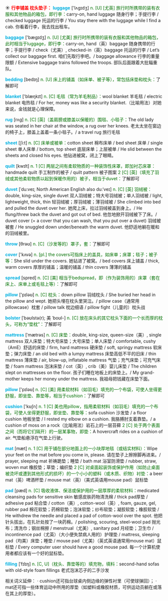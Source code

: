 ☀ <font color="red">**行李铺盖 枕头垫子：**</font>
<font color="sky blue">**luggage**</font> ['lʌɡɪdӡ] 
<font color="rgb(227, 108, 9)">n. [U] [尤英] 旅行时所携带的装有衣服和其他物品的箱包，即行李：</font>carry-on, hand luggage 随身行李；手提行李 / checked luggage 托运的行李 / You stay there with the luggage while I find a cab. 你看着行李，我去找出租车。

<font color="sky blue">**baggage**</font> ['bæɡɪdӡ] 
<font color="rgb(227, 108, 9)">n. [U] [尤美] 旅行时所携带的装有衣服和其他物品的箱包，此时相当于luggage，即行李：</font>carry-on, hand（英）baggage 随身携带的行李；手提行李 / check（尤美）, checked-in（英）baggage 托运的行李 / Let’s collect our baggage first. 咱们先取行李吧。/ baggage allowance 行李的重量限额 / Extensive baggage trains followed the troops. 部队后面跟着大批辎重队。

<font color="sky blue">**bedding**</font> [bedɪŋ] 
<font color="rgb(227, 108, 9)">n. [U] 床上的铺盖（如床单、被子等），常包括床垫和枕头：</font>了解即可

<font color="sky blue">**blanket**</font> ['blæŋkɪt] 
<font color="rgb(227, 108, 9)">n. [C] 毛毯（常为羊毛制品）：</font>wool blanket 羊毛毯 / electric blanket 电热毯 / For her, money was like a security blanket.（比喻用法）对她来说，金钱就是心理保障。
           
<font color="sky blue">**rug**</font> [rʌg]
<font color="rgb(227, 108, 9)">n. [C] [英]（盖肩膀或膝盖以保暖的）围毯、小毯子：</font>The old lady was seated in her chair at the window, a rug over her knees. 老太太坐在窗边的椅子上，膝盖上盖着一条小毯子。/ a travel rug 旅行毛毯

<font color="sky blue">**sheet**</font> [ʃi:t] 
<font color="rgb(227, 108, 9)">n. [C] 床单或被单：</font>cotton sheet 棉布床单 / bed sheet 床单 / single sheet 单人床单 / bottom, top sheet 底层床单；上层被单 / He slid between the sheets and closed his eyes. 他钻进被窝，闭上了眼睛。

<font color="sky blue">**quilt**</font> [kwɪlt] 
<font color="rgb(227, 108, 9)">n. 1 [C] 两层之间有柔软物质的一种装饰性床罩，即加衬芯床罩：</font>handmade quilt 手工制作的被子 / quilt pattern 被子图案 <font color="rgb(227, 108, 9)">2 [C] [英]（填充了羽绒或其他柔软物质以起到保暖作用的）被子，相当于duvet：</font>了解即可
           
<font color="sky blue">**duvet**</font> [ˈdu:veɪ; North American English also du:ˈveɪ]
<font color="rgb(227, 108, 9)">n. [C] [英] 羽绒被：</font>double, king-size, single duvet 双人羽绒被；特大号羽绒被；单人羽绒被 / light, lightweight, thick, thin 轻羽绒被；厚羽绒被；薄羽绒被 / She climbed into bed and pulled the duvet over her. 她爬上床，拉过羽绒被盖到身上。/ He flung/threw back the duvet and got out of bed. 他忽地掀开羽绒被下了床。/ duvet cover (= a cover that you can wash, that you put over a duvet) 羽绒被被套 / He snuggled down under/beneath the warm duvet. 他舒适地躺在暖和的羽绒被里。

<font color="sky blue">**throw**</font> [θrəʊ] 
<font color="rgb(227, 108, 9)">n. [C]（沙发等的）罩子，套：</font>了解即可

<font color="sky blue">**cover**</font> ['kʌvə] 
<font color="rgb(227, 108, 9)">n. [pl.] the covers可指床上的盖具，如床单；床罩；毯子；被子等：</font>She slid under the covers. 她钻进了被窝。/ bed covers 床上铺盖 / thick, warm covers 厚厚的铺盖；温暖的铺盖 / thin covers 薄薄的铺盖

<font color="sky blue">**spread**</font> [spred] 
<font color="rgb(227, 108, 9)">n. [C] [美] 相当于bedspread，即（作为装饰用的）床罩（套在床上、床单上或毛毯上等）：</font>了解即可

<font color="sky blue">**pillow**</font> ['pɪləʊ] 
<font color="rgb(227, 108, 9)">n. [C] 枕头：</font>down pillow 羽绒枕头 / She buried her head in the pillow and wept. 她把头埋在枕头里哭泣。/ pillow case（通常用pillowcase）枕套 / pillow talk 枕边细语 / pillow fight（儿童的）枕头战
           
<font color="sky blue">**bolster**</font> [ˈbəʊlstə(r); 美 ˈboʊl-]
<font color="rgb(227, 108, 9)">n. [C] 放在床头的其它枕头下面的一个长而厚的枕头，可称为“垫枕”：</font>了解即可
           
<font color="sky blue">**mattress**</font> [ˈmætrəs]
<font color="rgb(227, 108, 9)">n. [C] 床垫：</font>double, king-size, queen-size（美）, single mattress 双人床垫；特大号床垫；大号床垫；单人床垫 / comfortable, cushy（AmE）舒适的床垫 / firm, hard mattress 硬床垫 / soft, springy mattress 软床垫；弹力床垫 / an old bed with a lumpy mattress 床垫高低不平的旧床 / thin mattress 薄床垫 / air, blow-up, inflatable mattress 气垫；充气床垫；可充气床垫 / foam mattress 泡沫床垫 / cot（英）, crib（美）婴儿床垫 / The children slept on mattresses on the floor. 孩子们睡在地板上的床垫上。/ My grand-mother keeps her money under the mattress. 我祖母把钱藏在床垫下面。

<font color="sky blue">**pillow**</font> ['pɪləʊ] 
<font color="rgb(227, 108, 9)">n. [C] [美] 用柔软材料（如羽毛）填充的一个布袋，可使人坐得更舒服，即坐垫、靠垫等，相当于cushion：</font>了解即可

<font color="sky blue">**cushion**</font> ['kʊʃn] 
<font color="rgb(227, 108, 9)">n. 1 [C] 美也用pillow，指用柔软材料（如羽毛）填充的一个布袋，可使人坐得更舒服，即坐垫、靠垫等：</font>sofa cushion 沙发垫 / a floor cushion 地板坐垫 / I rested my elbow on a cushion. 我胳膊肘支着靠垫。/ a cushion of moss on a rock（比喻用法）岩石上的一层苔藓 <font color="rgb(227, 108, 9)">2 [C] 处于两个表面之间（而将它们隔开）的一层某事物，即垫：</font>A hovercraft rides on a cushion of air. 气垫船悬浮在气垫上行驶。

<font color="sky blue">**mat**</font> [mæt] 
<font color="rgb(227, 108, 9)">n. 1 [C] 用于铺在部分地面上的一小块厚地毯（或结实材料）：</font>Wipe your feet on the mat before you come in, please. 请在垫子上擦擦脚再进来。/ prayer, sleeping mat 祈祷跪垫；睡垫 / bath mat 浴室防滑垫 / rubber, straw, woven mat 橡胶垫；草垫；编织垫 <font color="rgb(227, 108, 9)">2 [C] 对桌面起装饰或保护作用（如防止桌面被烫坏或遭到其他形式的损坏）的一个小小的塑料（或木质、织物）衬垫：</font>a beer mat（英）啤酒杯垫 / mouse mat（英）（美式英语用mouse pad）鼠标垫 
           
<font color="sky blue">**pad**</font> [pæd]
<font color="rgb(227, 108, 9)">n. [C] 吸收液体、保洁或保护用的一层厚厚的柔软材料：</font>medicated cleansing pads for sensitive skin 敏感皮肤药物清洗棉 / thick pad厚垫 / adhesive pad 粘合垫 / cotton（美）, cotton-wool（英）, foam, gauze, gel, rubber pad 棉花软垫；药棉软垫；泡沫软垫；纱布软垫；凝胶软垫；橡胶软垫 / He withdrew the needle and placed a pad of cotton-wool over the spot. 他把针头拔出，在扎针处按了一块药棉。/ polishing, scouring, steel-wool pad 抛光布；清洗巾；钢丝棉擦 / menstrual（尤美）, sanitary pad 月经垫；卫生巾 / incontinence pad（尤英）（大小便失禁病人用的）护理垫 / mattress, sleeping pad（均美）床垫；睡垫 / mouse pad（尤美）（英式英语通常用mouse mat）鼠标垫 / Every computer user should have a good mouse pad. 每一个计算机使用者都应该有一个好的鼠标垫。
           
<font color="sky blue">**filling**</font> [ˈfɪlɪŋ]
<font color="rgb(227, 108, 9)">n. [C, U]（枕头、靠垫等的）填充物，填料：</font>second-hand sofas with old-style foam fillings 老式泡沫芯子的二手沙发

相关词义延伸：
· cushion还可指台球桌内侧边缘的弹性衬里（可使球弹回）；
· mat还可指一些体育运动中所用的厚垫（如塑料或橡胶材质，可供运动员躺在或落在其上的厚垫）。
